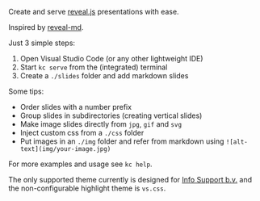 Create and serve [reveal.js](https://github.com/hakimel/reveal.js/) presentations with ease.

Inspired by [reveal-md](https://github.com/webpro/reveal-md).

Just 3 simple steps:

1. Open Visual Studio Code (or any other lightweight IDE)
1. Start `kc serve` from the (integrated) terminal
1. Create a `./slides` folder and add markdown slides 

Some tips:

* Order slides with a number prefix
* Group slides in subdirectories (creating vertical slides)
* Make image slides directly from `jpg`, `gif` and `svg`
* Inject custom css from a `./css` folder
* Put images in an `./img` folder and refer from markdown using `![alt-text](img/your-image.jpg)`

For more examples and usage see `kc help`.

The only supported theme currently is designed for [Info Support b.v.](http://infosupport.com) and the non-configurable highlight theme is `vs.css`.